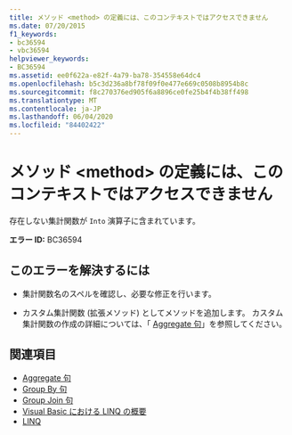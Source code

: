```yaml
---
title: メソッド <method> の定義には、このコンテキストではアクセスできません
ms.date: 07/20/2015
f1_keywords:
- bc36594
- vbc36594
helpviewer_keywords:
- BC36594
ms.assetid: ee0f622a-e82f-4a79-ba78-354558e64dc4
ms.openlocfilehash: b5c3d236a8bf78f09f0e477e669c0508b8954b8c
ms.sourcegitcommit: f8c270376ed905f6a8896ce0fe25b4f4b38ff498
ms.translationtype: MT
ms.contentlocale: ja-JP
ms.lasthandoff: 06/04/2020
ms.locfileid: "84402422"
---
```

# <a name="definition-of-method-method-is-not-accessible-in-this-context"></a>メソッド \<method> の定義には、このコンテキストではアクセスできません
存在しない集計関数が `Into` 演算子に含まれています。  
  
 **エラー ID:** BC36594  
  
## <a name="to-correct-this-error"></a>このエラーを解決するには  
  
- 集計関数名のスペルを確認し、必要な修正を行います。  
  
- カスタム集計関数 (拡張メソッド) としてメソッドを追加します。 カスタム集計関数の作成の詳細については、「 [Aggregate 句](../language-reference/queries/aggregate-clause.md)」を参照してください。  
  
## <a name="see-also"></a>関連項目

- [Aggregate 句](../language-reference/queries/aggregate-clause.md)
- [Group By 句](../language-reference/queries/group-by-clause.md)
- [Group Join 句](../language-reference/queries/group-join-clause.md)
- [Visual Basic における LINQ の概要](../programming-guide/language-features/linq/introduction-to-linq.md)
- [LINQ](../programming-guide/language-features/linq/index.md)
